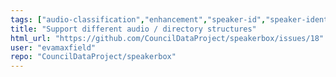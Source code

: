 ```yaml
---
tags: ["audio-classification","enhancement","speaker-id","speaker-identification","transformers"]
title: "Support different audio / directory structures"
html_url: "https://github.com/CouncilDataProject/speakerbox/issues/18"
user: "evamaxfield"
repo: "CouncilDataProject/speakerbox"
---
```


